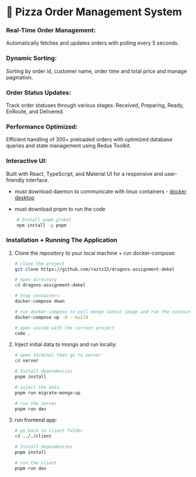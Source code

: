 # 🍕 Pizza Order Management System

### Real-Time Order Management: 
Automatically fetches and updates orders with polling every 5 seconds.
### Dynamic Sorting:
Sorting by order id, customer name, order time and total price and manage pagination.
### Order Status Updates:
Track order statuses through various stages: Received, Preparing, Ready, EnRoute, and Delivered.
### Performance Optimized:
Efficient handling of 300+ preloaded orders with optimized database queries and state management using Redux Toolkit.
### Interactive UI:
Built with React, TypeScript, and Material UI for a responsive and user-friendly interface.

- must download daemon to communicate with linux containers - [docker desktop](https://www.docker.com/products/docker-desktop)

- must download pnpm to run the code

```sh
    # Install pnpm global
    npm install -g pnpm
```

### Installation + Running The Application

1. Clone the repository to your local machine + run docker-compose:

   ```sh
   # clone the project
   git clone https://github.com/raztz15/dragons-assignment-dekel

   # open directory
   cd dragons-assignment-dekel

   # Stop containers
   docker-compose down

   # run docker-compose to pull mongo latest image and run the container
   docker-compose up -d --build

   # open vscode with the current project
   code .
   ```

2. Inject initial data to mongo and run locally:

   ```sh
   # open terminal then go to server
   cd server

   # Install dependencies
   pnpm install

   # inject the data
   pnpm run migrate-mongo:up

   # run the server
   pnpm run dev
   ```

3. run frontend app:

   ```sh
   # go back to client folder
   cd .././client

   # Install dependencies
   pnpm install

   # run the client
   pnpm run dev
   ```
